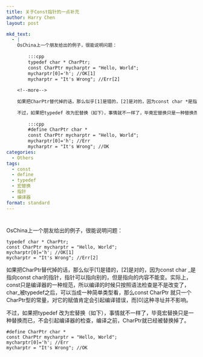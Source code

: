 ```yaml
---
title: 关于Const指针的一点补充
author: Harry Chen
layout: post

mkd_text:
  - |
    OsChina上一个朋友给出的例子，很能说明问题：
    	
    	:::cpp
    	typedef char * CharPtr;
        const CharPtr mycharptr = "Hello, World";
        mycharptr[0]='h'; //OK[1]
        mycharptr = "It's Wrong"; //Err[2]
    
    <!--more-->
    
    如果把CharPtr替代掉的话，那么似乎[1]是错的，[2]是对的，因为const char *是指向const char的指针，指针可以指向别的，但是指向的内容不能变。实际上，const只是编译器的一种规范，所以编译的时候只按照语法检查是不是改变了，char*被typedef之后，可以当成一种简单类型看，那么const CharPtr 就只一个CharPtr型的常量，对它的赋值肯定会引起编译错误，而[0]这种寻址并不影响。
    
    不过，如果把typedef 改为宏替换（如下），事情就不一样了，毕竟宏替换只是一种替换而已，不会引起编译器的检查，编译之前，CharPtr就已经被替换掉了。
    
    	:::cpp
    	#define CharPtr char *
    	const CharPtr mycharptr = "Hello, World";
    	mycharptr[0]='h'; //Err
    	mycharptr = "It's Wrong"; //OK
categories:
  - Others
tags:
  - const
  - define
  - typedef
  - 宏替换
  - 指针
  - 编译器
format: standard
---
```

# 

OsChina上一个朋友给出的例子，很能说明问题：


    typedef char * CharPtr;
    const CharPtr mycharptr = "Hello, World";
    mycharptr[0]='h'; //OK[1]
    mycharptr = "It's Wrong"; //Err[2]


如果把CharPtr替代掉的话，那么似乎[1]是错的，[2]是对的，因为const char _是指向const char的指针，指针可以指向别的，但是指向的内容不能变。实际上，const只是编译器的一种规范，所以编译的时候只按照语法检查是不是改变了，char_被typedef之后，可以当成一种简单类型看，那么const CharPtr 就只一个CharPtr型的常量，对它的赋值肯定会引起编译错误，而[0]这种寻址并不影响。

不过，如果把typedef 改为宏替换（如下），事情就不一样了，毕竟宏替换只是一种替换而已，不会引起编译器的检查，编译之前，CharPtr就已经被替换掉了。


    #define CharPtr char *
    const CharPtr mycharptr = "Hello, World";
    mycharptr[0]='h'; //Err
    mycharptr = "It's Wrong"; //OK
